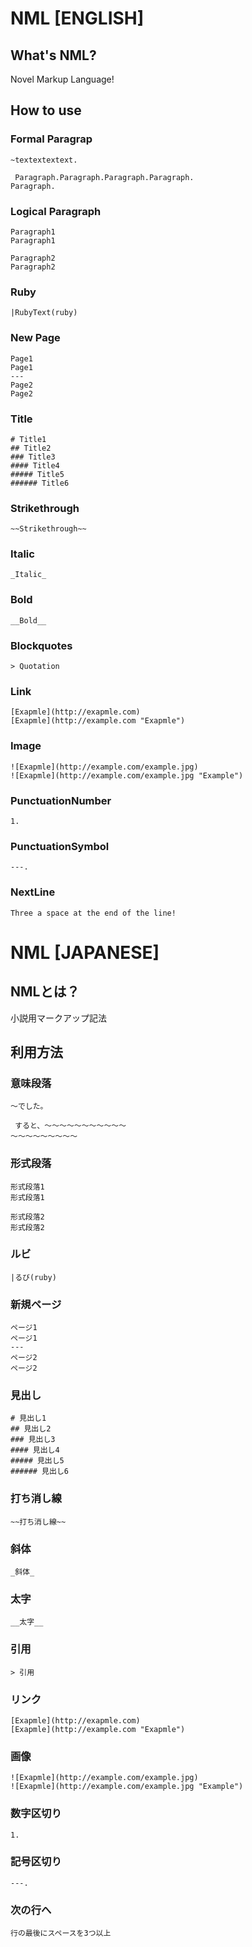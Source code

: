 # NML [ENGLISH]

## What's NML?
Novel Markup Language!

## How to use

### Formal Paragrap
```
~textextextext.

 Paragraph.Paragraph.Paragraph.Paragraph.
Paragraph.
```

### Logical Paragraph
```
Paragraph1
Paragraph1

Paragraph2
Paragraph2
```

### Ruby
```
|RubyText(ruby)
```

### New Page
```
Page1
Page1
---
Page2
Page2
```

### Title
```
# Title1
## Title2
### Title3
#### Title4
##### Title5
###### Title6
```

### Strikethrough
```
~~Strikethrough~~
```

### Italic
```
_Italic_
```

### Bold
```
__Bold__
```

### Blockquotes
```
> Quotation
```

### Link
```
[Exapmle](http://exapmle.com)
[Exapmle](http://example.com "Exapmle")
```

### Image
```
![Exapmle](http://example.com/example.jpg)
![Exapmle](http://example.com/example.jpg "Example")
```

### PunctuationNumber
```
1.
```

### PunctuationSymbol
```
---.
```

### NextLine
```
Three a space at the end of the line!
```

# NML [JAPANESE]

## NMLとは？
小説用マークアップ記法

## 利用方法

### 意味段落
```
〜でした。

 すると、〜〜〜〜〜〜〜〜〜〜〜
〜〜〜〜〜〜〜〜〜
```

### 形式段落
```
形式段落1
形式段落1

形式段落2
形式段落2
```

### ルビ
```
|るび(ruby)
```

### 新規ページ
```
ページ1
ページ1
---
ページ2
ページ2
```

### 見出し
```
# 見出し1
## 見出し2
### 見出し3
#### 見出し4
##### 見出し5
###### 見出し6
```

### 打ち消し線
```
~~打ち消し線~~
```

### 斜体
```
_斜体_
```

### 太字
```
__太字__
```

### 引用
```
> 引用
```

### リンク
```
[Exapmle](http://exapmle.com)
[Exapmle](http://example.com "Exapmle")
```

### 画像
```
![Exapmle](http://example.com/example.jpg)
![Exapmle](http://example.com/example.jpg "Example")
```

### 数字区切り
```
1.
```

### 記号区切り
```
---.
```

### 次の行へ
```
行の最後にスペースを3つ以上
```
